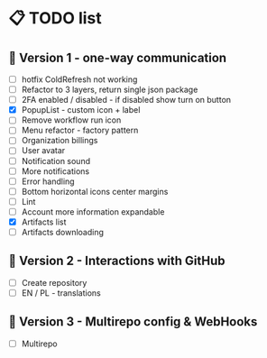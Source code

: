 # 📋 TODO list

## 🚀 Version 1 - one-way communication

- [ ] hotfix ColdRefresh not working
- [ ] Refactor to 3 layers, return single json package
- [ ] 2FA enabled / disabled - if disabled show turn on button
- [x] PopupList - custom icon + label
- [ ] Remove workflow run icon
- [ ] Menu refactor - factory pattern
- [ ] Organization billings
- [ ] User avatar
- [ ] Notification sound
- [ ] More notifications
- [ ] Error handling
- [ ] Bottom horizontal icons center margins
- [ ] Lint
- [ ] Account more information expandable
- [x] Artifacts list
- [ ] Artifacts downloading

## 🌟 Version 2 - Interactions with GitHub

- [ ] Create repository
- [ ] EN / PL - translations

## 🎯 Version 3 - Multirepo config & WebHooks

- [ ] Multirepo
